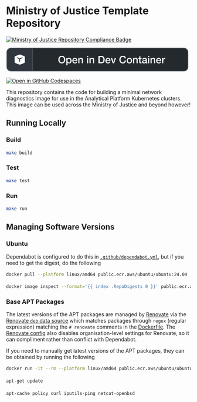 # Ministry of Justice Template Repository

[![Ministry of Justice Repository Compliance Badge](https://github-community.service.justice.gov.uk/repository-standards/api/analytical-platform-network-diagnostics/badge)](https://github-community.service.justice.gov.uk/repository-standards/analytical-platform-network-diagnostics)

[![Open in Dev Container](https://raw.githubusercontent.com/ministryofjustice/.devcontainer/refs/heads/main/contrib/badge.svg)](https://vscode.dev/redirect?url=vscode://ms-vscode-remote.remote-containers/cloneInVolume?url=https://github.com/ministryofjustice/analytical-platform-network-diagnostics)

[![Open in GitHub Codespaces](https://github.com/codespaces/badge.svg)](https://codespaces.new/ministryofjustice/analytical-platform-network-diagnostics)

This repository contains the code for building a minimal network diagnostics image for use in the Analytical Platform Kubernetes clusters. This image can be used across the Ministry of Justice and beyond however!

## Running Locally

### Build

```bash
make build
```

### Test

```bash
make test
```

### Run

```bash
make run
```

## Managing Software Versions

### Ubuntu

Dependabot is configured to do this in [`.github/dependabot.yml`](.github/dependabot.yml), but if you need to get the digest, do the following

```bash
docker pull --platform linux/amd64 public.ecr.aws/ubuntu/ubuntu:24.04

docker image inspect --format='{{ index .RepoDigests 0 }}' public.ecr.aws/ubuntu/ubuntu:24.04
```

### Base APT Packages

The latest versions of the APT packages are managed by [Renovate](https://docs.renovatebot.com/) via the [Renovate `deb` data source](https://docs.renovatebot.com/modules/datasource/deb/) which matches packages through `regex` (regular expression) matching the `# renovate` comments in the [Dockerfile](./Dockerfile).
The [Renovate config](./.github/renovate.json) also disables organisation-level settings for Renovate, so it can compliment rather than conflict with Dependabot.

If you need to manually get latest versions of the APT packages, they can be obtained by running the following

```bash
docker run -it --rm --platform linux/amd64 public.ecr.aws/ubuntu/ubuntu:24.04

apt-get update

apt-cache policy curl iputils-ping netcat-openbsd
```
